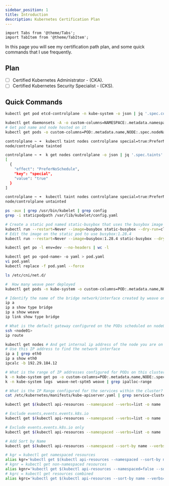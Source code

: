```yaml
---
sidebar_position: 1
title: Introduction
description: Kubernetes Certification Plan
---
```


```mdx-code-block
import Tabs from '@theme/Tabs';
import TabItem from '@theme/TabItem';
```

In this page you will see my certification path plan, and some quick commands that I use frequently.

## Plan
- [ ] Certified Kubernetes Administrator - (CKA).
- [ ] Certified Kubernetes Security Specialist - (CKS).

## Quick Commands
```bash title="Version of etcd cluster"
kubectl get pod etcd-controlplane -n kube-system -o json | jq '.spec.containers[0].image'
```

```bash title="Get daemonsets and show their namespace & name only"
kubectl get daemonsets -A -o custom-columns=NAMESPACE:.metadata.namespace,NAME:.metadata.name
# Get pod name and node hosted on it
kubectl get pods -o custom-columns=POD:.metadata.name,NODE:.spec.nodeName
```

```bash title="Taint/Untaint and Query a Node"
controlplane ~ ➜  kubectl taint nodes controlplane special=true:PreferNoSchedule
node/controlplane tainted

controlplane ~ ➜  k get nodes controlplane -o json | jq '.spec.taints'
[
  {
    "effect": "PreferNoSchedule",
    "key": "special",
    "value": "true"
  }
]

controlplane ~ ➜  kubectl taint nodes controlplane special=true:PreferNoSchedule-
node/controlplane untainted
```

```bash title="Identify the kubelet configuration file"
ps -aux | grep /usr/bin/kubelet | grep config
grep -i staticpodpath /var/lib/kubelet/config.yaml
```

```bash
# Create a static pod named static-busybox that uses the busybox image and the command sleep 1000
kubectl run --restart=Never --image=busybox static-busybox --dry-run=client -o yaml --command -- sleep 1000 > /etc/kubernetes/manifests/static-busybox.yaml
# Edit the image on the static pod to use busybox:1.28.4
kubectl run --restart=Never --image=busybox:1.28.4 static-busybox --dry-run=client -o yaml --command -- sleep 1000 > /etc/kubernetes/manifests/static-busybox.yaml
```


```bash title="Get count of Pods"
kubectl get po -l env=dev --no-headers | wc -l
```

```bash title="Hot fix a pod"
kubectl get po <pod-name> -o yaml > pod.yaml
vi pod.yaml
kubectl replace -f pod.yaml --force
```


```bash title="What is the networking Plugin Used"
ls /etc/cni/net.d/

#  How many weave peer deployed 
kubectl get pods -n kube-system -o custom-columns=POD:.metadata.name,NODE:.spec.nodeName

# Identify the name of the bridge network/interface created by weave on each node.
ip a
ip a show type bridge
ip a show weave
ip link show type bridge

# What is the default gateway configured on the PODs scheduled on node01?
ssh <node01>
ip route
```

```bash title="What network range are the nodes in the cluster part of?!"
kubectl get nodes # And get internal ip address of the node you are on
# Use this IP address to find the network interface
ip a | grep eth0
ip a show eth0
ipcalc -b 192.29.184.12

# What is the range of IP addresses configured for PODs on this cluster?
k -n kube-system get po -o custom-columns=POD:.metadata.name,NODE:.spec.nodeName
k -n kube-system logs  weave-net-sptm5 weave | grep ipalloc-range

# What is the IP Range configured for the services within the cluster?
cat /etc/kubernetes/manifests/kube-apiserver.yaml | grep service-cluster-ip-range
```


```bash title="Get All Namespaced Resources"
kubectl get $(kubectl api-resources --namespaced --verbs=list -o name | paste -sd, -) --ignore-not-found

# Exclude events,events.events.k8s.io
kubectl get $(kubectl api-resources --namespaced --verbs=list -o name | grep -Ev 'events(\.events\.k8s\.io)?' | paste -sd, -) --ignore-not-found

# Exclude events.events.k8s.io only
kubectl get $(kubectl api-resources --namespaced --verbs=list -o name | grep -Ev 'events\.events\.k8s\.io' | paste -sd, -) --ignore-not-found

# Add Sort by Name
kubectl get $(kubectl api-resources --namespaced --sort-by name --verbs=list -o name | grep -Ev 'events\.events\.k8s\.io' | paste -sd, -) --ignore-not-found

# kgr = kubectl get namespaced resources
alias kgr='kubectl get $(kubectl api-resources --namespaced --sort-by name --verbs=list -o name | grep -Ev 'events\.events\.k8s\.io' | paste -sd, -) --ignore-not-found'
# kgnr = kubectl get non-namespaced resources
alias kgnr='kubectl get $(kubectl api-resources --namespaced=false --sort-by name --verbs=list -o name | grep -Ev 'componentstatuses' | paste -sd, -) --ignore-not-found'
# kgrc = kubectl get resources combined
alias kgrc='kubectl get $(kubectl api-resources --sort-by name --verbs=list -o name | grep -Ev 'events\.events\.k8s\.io|componentstatuses' | paste -sd, -) --ignore-not-found'
```

















